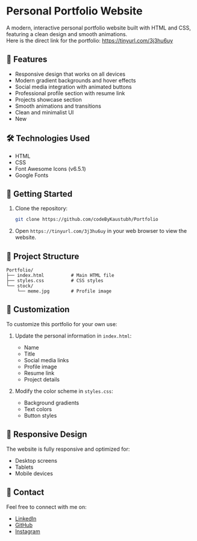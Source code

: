 # Personal Portfolio Website

A modern, interactive personal portfolio website built with HTML and CSS, featuring a clean design and smooth animations.<br>
Here is the direct link for the portfolio:
https://tinyurl.com/3j3hu6uy

## 🌟 Features

- Responsive design that works on all devices
- Modern gradient backgrounds and hover effects
- Social media integration with animated buttons
- Professional profile section with resume link
- Projects showcase section
- Smooth animations and transitions
- Clean and minimalist UI
- New

## 🛠️ Technologies Used

- HTML
- CSS
- Font Awesome Icons (v6.5.1)
- Google Fonts

## 🚀 Getting Started

1. Clone the repository:
   ```bash
   git clone https://github.com/codeByKaustubh/Portfolio
   ```

2. Open `https://tinyurl.com/3j3hu6uy` in your web browser to view the website.

## 📂 Project Structure

```
Portfolio/
├── index.html          # Main HTML file
├── styles.css          # CSS styles
└── stock/             
    └── meme.jpg        # Profile image
```

## 🎨 Customization

To customize this portfolio for your own use:

1. Update the personal information in `index.html`:
   - Name
   - Title
   - Social media links
   - Profile image
   - Resume link
   - Project details

2. Modify the color scheme in `styles.css`:
   - Background gradients
   - Text colors
   - Button styles

## 📱 Responsive Design

The website is fully responsive and optimized for:
- Desktop screens
- Tablets
- Mobile devices

## 🤝 Contact

Feel free to connect with me on:
- [LinkedIn](https://www.linkedin.com/in/kaustubh-rane-7262032b2/)
- [GitHub](https://github.com/codeByKaustubh)
- [Instagram](https://www.instagram.com/krane.__/)


